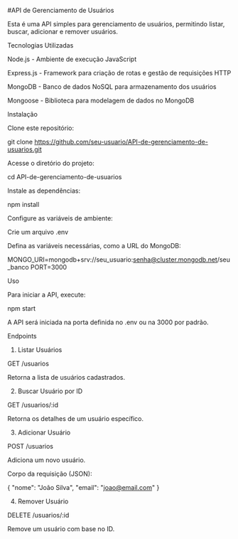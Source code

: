 #API de Gerenciamento de Usuários

Esta é uma API simples para gerenciamento de usuários, permitindo listar, buscar, adicionar e remover usuários.

Tecnologias Utilizadas

Node.js - Ambiente de execução JavaScript

Express.js - Framework para criação de rotas e gestão de requisições HTTP

MongoDB - Banco de dados NoSQL para armazenamento dos usuários

Mongoose - Biblioteca para modelagem de dados no MongoDB

Instalação

Clone este repositório:

git clone https://github.com/seu-usuario/API-de-gerenciamento-de-usuarios.git

Acesse o diretório do projeto:

cd API-de-gerenciamento-de-usuarios

Instale as dependências:

npm install

Configure as variáveis de ambiente:

Crie um arquivo .env

Defina as variáveis necessárias, como a URL do MongoDB:

MONGO_URI=mongodb+srv://seu_usuario:senha@cluster.mongodb.net/seu_banco
PORT=3000

Uso

Para iniciar a API, execute:

npm start

A API será iniciada na porta definida no .env ou na 3000 por padrão.

Endpoints

1. Listar Usuários

GET /usuarios

Retorna a lista de usuários cadastrados.

2. Buscar Usuário por ID

GET /usuarios/:id

Retorna os detalhes de um usuário específico.

3. Adicionar Usuário

POST /usuarios

Adiciona um novo usuário.

Corpo da requisição (JSON):

{
  "nome": "João Silva",
  "email": "joao@email.com"
}

4. Remover Usuário

DELETE /usuarios/:id

Remove um usuário com base no ID.
